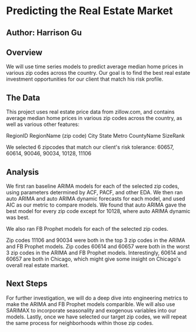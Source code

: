# Predicting the Real Estate Market

## Author: Harrison Gu

## Overview

We will use time series models to predict average median home prices in various zip codes across the country. Our goal is to find the best real estate investment opportunities for our client that match his risk profile.

## The Data

This project uses real estate price data from zillow.com, and contains average median home prices in various zip codes across the country, as well as various other features:

RegionID
RegionName (zip code)
City
State
Metro
CountyName
SizeRank

We selected 6 zipcodes that match our client's risk tolerance: 60657, 60614, 90046, 90034, 10128, 11106

## Analysis

We first ran baseline ARIMA models for each of the selected zip codes, using parameters determined by ACF, PACF, and other EDA. We then ran auto ARIMA and auto ARIMA dynamic forecasts for each model, and used AIC as our metric to compare models. We found that auto ARIMA gave the best model for every zip code except for 10128, where auto ARIMA dynamic was best.

We also ran FB Prophet models for each of the selected zip codes. 

Zip codes 11106 and 90034 were both in the top 3 zip codes in the ARIMA and FB Prophet models.
Zip codes 60614 and 60657 were both in the worst 3 zip codes in the ARIMA and FB Prophet models.
Interestingly, 60614 and 60657 are both in Chicago, which might give some insight on Chicago's overall real estate market. 

## Next Steps

For further investigation, we will do a deep dive into engineering metrics to make the ARIMA and FB Prophet models comparible. We will also use SARIMAX to incorporate seasonality and exogenous variables into our models. Lastly, once we have selected our target zip codes, we will repeat the same process for neighborhoods within those zip codes.